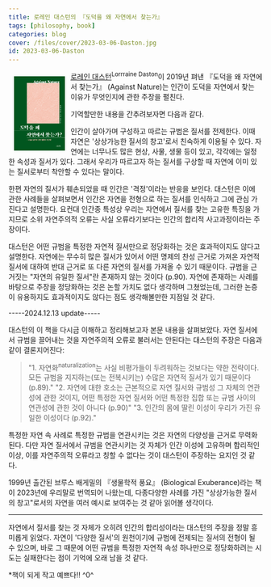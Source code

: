 ```yaml
---
title: 로레인 대스턴의 『도덕을 왜 자연에서 찾는가』
tags: [philosophy, book]
categories: blog
cover: /files/cover/2023-03-06-Daston.jpg
id: 2023-03-06-Daston
---
```

<style>
img{
    float: left;
    margin: 0.8em;
}
    </style>

<p align="left">
  			<img src="/files/cover/2023-03-06-Daston.jpg" width="20%">
</p>

[로레인 대스턴](https://en.wikipedia.org/wiki/Lorraine_Daston)<sup>Lorrraine Daston</sup>이 2019년 펴낸 『도덕을 왜 자연에서 찾는가』 (Against Nature)는 인간이 도덕을 자연에서 찾는 이유가 무엇인지에 관한 주장을 펼친다. 
<!--more-->
기억할만한 내용을 간추려보자면 다음과 같다. 

인간이 살아가며 구성하고 따르는 규범은 질서를 전제한다. 이때 자연은 '상상가능한 질서의 창고'로서 친숙하게 이용될 수 있다. 자연에는 너무나도 많은 현상, 사물, 생물 등이 있고, 각각에는 일정한 속성과 질서가 있다. 그래서 우리가 따르고자 하는 질서를 구상할 때 자연에 이미 있는 질서로부터 착안할 수 있다는 말이다.

한편 자연의 질서가 훼손되었을 때 인간은 '격정'이라는 반응을 보인다. 대스턴은 이에 관한 사례들을 살펴보면서 인간은 자연을 전형으로 하는 질서를 인식하고 그에 관심 가진다고 설명한다. 요컨대 인간종 특성상 우리는 자연에서 질서를 찾는 고유한 특징을 가지므로 
소위 자연주의적 오류는 사실 오류라기보다는 인간의 합리적 사고과정이라는 주장이다.

대스턴은 어떤 규범을 특정한 자연적 질서만으로 정당화하는 것은 효과적이지도 않다고 설명한다. 자연에는 무수히 많은 질서가 있어서 어떤 명제의 찬성 근거로 가져온 자연적 질서에 대하여 반대 근거로 또 다른 자연의 질서를 가져올 수 있기 때문이다. 규범을 근거짓는 "자연의 유일한 질서"란 존재하지 않는 것이다 (p.90).
자연에 존재하는 사례를 바탕으로 주장을 정당화하는 것은 논할 가치도 없다 생각하며 그쳤었는데,
 그러한 논증이 유용하지도 효과적이지도 않다는 점도 생각해볼만한 지점일 것 같다.

-----2024.12.13 update-----

대스턴의 이 책을 다시금 이해하고 정리해보고자 본문 내용을 살펴보았다. 자연 질서에서 규범을 끌어내는 것을 자연주의적 오류로 불러서는 안된다는 대스턴의 주장은 다음과 같이 결론지어진다:
> "1. 자연화<sup>naturalization</sup>는 사실 비평가들이 두려워하는 것보다는 약한 전략이다. 모든 규범을 지지하는(또는 전복시키는) 수많은 자연적 질서가 있기 때문이다 (p.89)."
> "2. 자연에 대한 호소는 근본적으로 자연 질서와 규범성 그 자체의 연관성에 관한 것이지, 어떤 특정한 자연 질서와 어떤 특정한 집합 또는 규범 사이의 연관성에 관한 것이 아니다 (p.90)"
> "3. 인간의 몸에 딸린 이성이 우리가 가진 유일한 이성이다 (p.92)."

특정한 자연 속 사례로 특정한 규범을 연관시키는 것은 자연의 다양성을 근거로 무력화된다. 다만 자연 질서에서 규범을 연관시키는 것 자체가 인간 이성에 고유하며 합리적인 이상, 이를 자연주의적 오류라고 칭할 수 없다는 것이 대스턴이 주장하는 요지인 것 같다.

1999년 출간된 브루스 배게밀의 『생물학적 풍요』 (Biological Exuberance)라는 책이 2023년에 우리말로 번역되어 나왔는데, 다종다양한 사례를 가진 "상상가능한 질서의 창고"로서의 자연을 여러 예시로 보여주는 것 같아 읽어볼 생각이다.

-----

자연에서 질서를 찾는 것 자체가 오히려 인간의 합리성이라는 대스턴의 주장을 정말 흥미롭게 읽었다. 자연이 '다양한 질서'의 원천이기에 규범에 전제되는 질서의 전형이 될 수 있으며, 바로 그 때문에 어떤 규범을 특정한 자연적 속성 하나만으로 정당화하려는 시도는 실패한다는 점이 기억에 오래 남을 것 같다.

*책이 되게 작고 예쁘다!! ^0^

